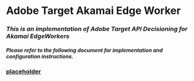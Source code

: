 # Adobe Target Akamai Edge Worker
### _This is an implementation of Adobe Target API Decisioning for Akamai EdgeWorkers_

##### Please refer to the following document for implementation and configuration instructions.

### [placeholder](https://test.com/)
